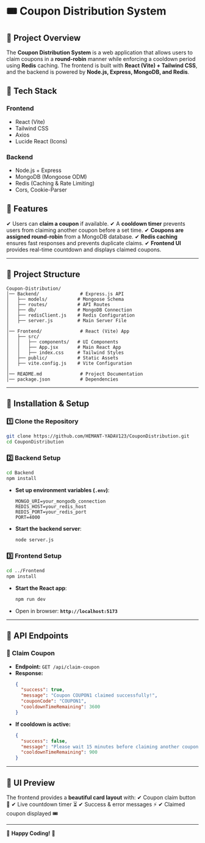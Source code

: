 # 🎟️ Coupon Distribution System

## 📌 Project Overview
The **Coupon Distribution System** is a web application that allows users to claim coupons in a **round-robin** manner while enforcing a cooldown period using **Redis** caching. The frontend is built with **React (Vite) + Tailwind CSS**, and the backend is powered by **Node.js, Express, MongoDB, and Redis**.

## 🔧 Tech Stack
### **Frontend**
- React (Vite)
- Tailwind CSS
- Axios
- Lucide React (Icons)

### **Backend**
- Node.js + Express
- MongoDB (Mongoose ODM)
- Redis (Caching & Rate Limiting)
- Cors, Cookie-Parser

## 🚀 Features
✔ Users can **claim a coupon** if available.
✔ A **cooldown timer** prevents users from claiming another coupon before a set time.
✔ **Coupons are assigned round-robin** from a MongoDB database.
✔ **Redis caching** ensures fast responses and prevents duplicate claims.
✔ **Frontend UI** provides real-time countdown and displays claimed coupons.

---
## 📂 Project Structure
```
Coupon-Distribution/
│── Backend/               # Express.js API
│   ├── models/           # Mongoose Schema
│   ├── routes/           # API Routes
│   ├── db/               # MongoDB Connection
│   ├── redisClient.js    # Redis Configuration
│   ├── server.js         # Main Server File
│
│── Frontend/              # React (Vite) App
│   ├── src/
│   │   ├── components/   # UI Components
│   │   ├── App.jsx       # Main React App
│   │   ├── index.css     # Tailwind Styles
│   ├── public/           # Static Assets
│   ├── vite.config.js    # Vite Configuration
│
│── README.md              # Project Documentation
│── package.json           # Dependencies
```

---
## 🎯 Installation & Setup
### **1️⃣ Clone the Repository**
```bash
git clone https://github.com/HEMANT-YADAV123/CouponDistribution.git
cd CouponDistribution
```

### **2️⃣ Backend Setup**
```bash
cd Backend
npm install
```
- **Set up environment variables (`.env`)**:
  ```env
  MONGO_URI=your_mongodb_connection
  REDIS_HOST=your_redis_host
  REDIS_PORT=your_redis_port
  PORT=4000
  ```
- **Start the backend server**:
  ```bash
  node server.js
  ```

### **3️⃣ Frontend Setup**
```bash
cd ../Frontend
npm install
```
- **Start the React app**:
  ```bash
  npm run dev
  ```
- Open in browser: **`http://localhost:5173`**

---
## 🎯 API Endpoints
### **🚀 Claim Coupon**
- **Endpoint:** `GET /api/claim-coupon`
- **Response:**
  ```json
  {
    "success": true,
    "message": "Coupon COUPON1 claimed successfully!",
    "couponCode": "COUPON1",
    "cooldownTimeRemaining": 3600
  }
  ```
- **If cooldown is active:**
  ```json
  {
    "success": false,
    "message": "Please wait 15 minutes before claiming another coupon.",
    "cooldownTimeRemaining": 900
  }
  ```

---
## 🎨 UI Preview
The frontend provides a **beautiful card layout** with:
✔ Coupon claim button 🚀
✔ Live countdown timer ⏳
✔ Success & error messages ⚡
✔ Claimed coupon displayed 🎟️

---

🚀 **Happy Coding!** 🎉

